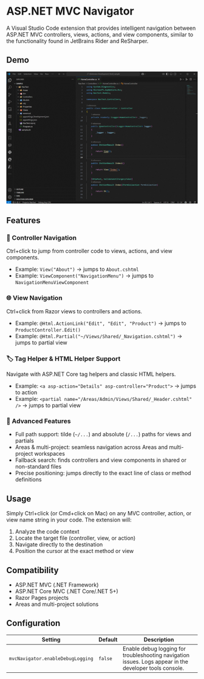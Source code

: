 # ASP.NET MVC Navigator

A Visual Studio Code extension that provides intelligent navigation between ASP.NET MVC controllers, views, actions, and view components, similar to the functionality found in JetBrains Rider and ReSharper.

## Demo

![ASP.NET MVC Navigator Demo](demo.gif)

## Features

### 🎯 Controller Navigation
Ctrl+click to jump from controller code to views, actions, and view components.
- Example: `View("About")` → jumps to `About.cshtml`
- Example: `ViewComponent("NavigationMenu")` → jumps to `NavigationMenuViewComponent`

### 🌐 View Navigation
Ctrl+click from Razor views to controllers and actions.
- Example: `@Html.ActionLink("Edit", "Edit", "Product")` → jumps to `ProductController.Edit()`
- Example: `@Html.Partial("~/Views/Shared/_Navigation.cshtml")` → jumps to partial view

### 🏷️ Tag Helper & HTML Helper Support
Navigate with ASP.NET Core tag helpers and classic HTML helpers.
- Example: `<a asp-action="Details" asp-controller="Product">` → jumps to action
- Example: `<partial name="/Areas/Admin/Views/Shared/_Header.cshtml" />` → jumps to partial view

### 🏢 Advanced Features
- Full path support: tilde (`~/...`) and absolute (`/...`) paths for views and partials
- Areas & multi-project: seamless navigation across Areas and multi-project workspaces
- Fallback search: finds controllers and view components in shared or non-standard files
- Precise positioning: jumps directly to the exact line of class or method definitions

## Usage

Simply Ctrl+click (or Cmd+click on Mac) on any MVC controller, action, or view name string in your code. The extension will:
1. Analyze the code context
2. Locate the target file (controller, view, or action)
3. Navigate directly to the destination
4. Position the cursor at the exact method or view

## Compatibility

- ASP.NET MVC (.NET Framework)
- ASP.NET Core MVC (.NET Core/.NET 5+)
- Razor Pages projects
- Areas and multi-project solutions

## Configuration

| Setting | Default | Description |
|---------|---------|-------------|
| `mvcNavigator.enableDebugLogging` | `false` | Enable debug logging for troubleshooting navigation issues. Logs appear in the developer tools console. |